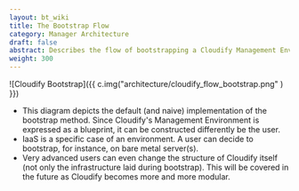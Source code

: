 ```yaml
---
layout: bt_wiki
title: The Bootstrap Flow
category: Manager Architecture
draft: false
abstract: Describes the flow of bootstrapping a Cloudify Management Environment
weight: 300
---
```



![Cloudify Bootstrap]({{ c.img("architecture/cloudify_flow_bootstrap.png" ) }})

* This diagram depicts the default (and naive) implementation of the bootstrap method. Since Cloudify's Management Environment is expressed as a blueprint, it can be constructed differently be the user.
* IaaS is a specific case of an environment. A user can decide to bootstrap, for instance, on bare metal server(s).
* Very advanced users can even change the structure of Cloudify itself (not only the infrastructure laid during bootstrap). This will be covered in the future as Cloudify becomes more and more modular.